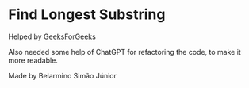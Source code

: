 # Find Longest Substring

Helped by [GeeksForGeeks](https://www.geeksforgeeks.org/length-of-the-longest-substring-without-repeating-characters/#using-the-last-index-of-each-character-on-time)

Also needed some help of ChatGPT for refactoring the code, to make it more readable.

Made by Belarmino Simão Júnior
